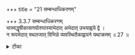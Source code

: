 +++
title = "21 सम्बन्धाधिकरणम्"

+++
3.3.7 सम्बन्धाधिकरणम्  
भास्वद्धृषीकासनयोरुपास्याभेदात् अभेदात् उभयाह्वये द्वे ।  
न रूपभेदात् स्थलजात् विभिन्ने व्यवस्थितैकाह्वयने यथाक्रमम् ॥ 27 ॥

<details><summary>टीका</summary>

3.3.7 सम्बन्धाधिकरणम् The prima facie view is : in the बृहदारण्यक it is stated that Truth is Brahman. 'That which is Truth is the Sun' - the person in the solar - orb and the person in the right eye. The text further mentions two secret names of Brahman - aham and ahar. The obejct of meditation is one and hence these names are to be combined. This view is not correct. The obejcts of meditations are different on account of difference in their substrata. In one case Brahman is to be meditated as being present in the solar - orb and in another it is to be meditated upon as being present in the right eye. And the names - ahar and aham are respectively applied to Brahman as present in the solar - orb and to Brahman as present in eye. Notes : 1. V.v.1 - 2.
</details>

